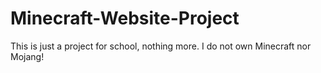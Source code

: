 # Minecraft-Website-Project
This is just a project for school, nothing more. I do not own Minecraft nor Mojang!
